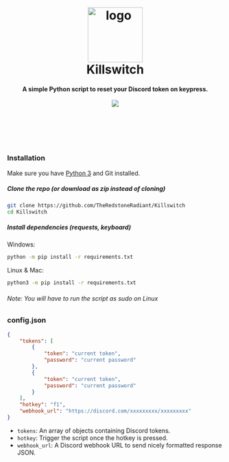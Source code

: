 <h1 align="center">
  <a href="https://github.com/TheRedstoneRadiant/Killswitch"><img src="https://i.imgur.com/KpQwkQq.png" width=128 height=128 alt="logo"></a>
  <br>
  Killswitch
  <br>
  </a>
</h1>

<h4 align="center">
  A simple Python script to reset your Discord token on keypress.
  <br><br>
  <a href="https://github.com/TheRedstoneRadiant/Killswitch/blob/master/LICENSE">
  <img src="https://img.shields.io/badge/license-MIT-blue?logo=gitbook&logoColor=blue">
</a>
</h4>

<br><br><br><br>

### Installation

Make sure you have <a href="https://python.org">Python 3</a> and Git installed.

##### Clone the repo (or download as zip instead of cloning)
```bash
git clone https://github.com/TheRedstoneRadiant/Killswitch
cd Killswitch
```
  
##### Install dependencies (requests, keyboard)

Windows: 
```bash
python -m pip install -r requirements.txt
```

Linux & Mac: 
```bash
python3 -m pip install -r requirements.txt
```
###### Note: You will have to run the script as sudo on Linux

### config.json
```json
{
    "tokens": [
        {
            "token": "current token",
            "password": "current password"
        },
        {
            "token": "current token",
            "password": "current password"
        }
    ],
    "hotkey": "f1",
    "webhook_url": "https://discord.com/xxxxxxxxx/xxxxxxxxx"
}
```

- `tokens`: An array of objects containing Discord tokens.
- `hotkey`: Trigger the script once the hotkey is pressed.
- `webhook_url`: A Discord webhook URL to send nicely formatted response JSON.
